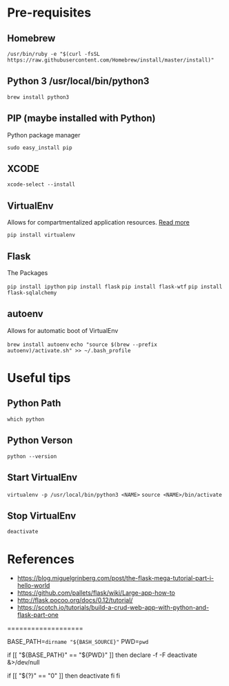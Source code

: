 # Pre-requisites

## Homebrew
`/usr/bin/ruby -e "$(curl -fsSL https://raw.githubusercontent.com/Homebrew/install/master/install)"`

## Python 3 /usr/local/bin/python3
`brew install python3`

## PIP (maybe installed with Python)

Python package manager

`sudo easy_install pip`

## XCODE
`xcode-select --install`

## VirtualEnv

Allows for compartmentalized application resources. [Read more](https://realpython.com/blog/python/python-virtual-environments-a-primer/)

`pip install virtualenv`

## Flask

The Packages

`pip install ipython`
`pip install flask`
`pip install flask-wtf`
`pip install flask-sqlalchemy`

## autoenv

Allows for automatic boot of VirtualEnv

`brew install autoenv`
`echo "source $(brew --prefix autoenv)/activate.sh" >> ~/.bash_profile`

# Useful tips

## Python Path
`which python`

## Python Verson
`python --version`

## Start VirtualEnv
`virtualenv -p /usr/local/bin/python3 <NAME>`
`source <NAME>/bin/activate`

## Stop VirtualEnv
`deactivate`

# References

- https://blog.miguelgrinberg.com/post/the-flask-mega-tutorial-part-i-hello-world
- https://github.com/pallets/flask/wiki/Large-app-how-to
- http://flask.pocoo.org/docs/0.12/tutorial/
- https://scotch.io/tutorials/build-a-crud-web-app-with-python-and-flask-part-one













===================

BASE_PATH=`dirname "${BASH_SOURCE}"`
PWD=`pwd`

if [[ "${BASE_PATH}" == "${PWD}" ]]
then
 declare -f -F deactivate &>/dev/null

 if [[ "${?}" == "0" ]]
 then
   deactivate
 fi
fi